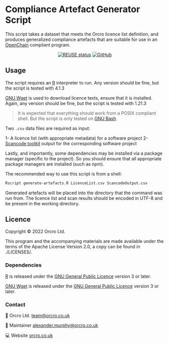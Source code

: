 <!-- 
SPDX-FileCopyrightText: 2022 Orcro Ltd. <team@orcro.co.uk>

SPDX-License-Identifier: Apache-2.0 
-->

# Compliance Artefact Generator Script

This script takes a dataset that meets the Orcro licence list definition, and produces generalized compliance artefacts that are suitable for use in an [OpenChain](https://www.openchainproject.org/) compliant program.

<div align="center">

[![REUSE status](https://api.reuse.software/badge/github.com/galacticalex/compliance-artefact-generator)](https://api.reuse.software/info/github.com/galacticalex/compliance-artefact-generator) [![GitHub](https://img.shields.io/github/license/galacticalex/compliance-artefact-generator)](https://img.shields.io/github/license/galacticalex/compliance-artefact-generator)

</div>

## Usage

The script requires an [R](https://www.r-project.org/) interpreter to run. Any version should be fine, but the script is tested with 4.1.3

[GNU Wget](https://www.gnu.org/software/wget/) is used to download licence texts, ensure that it is installed. Again, any version should be fine, but the script is tested with 1.21.3

> It is expected that everything should work from a POSIX compliant shell. But the script is only tested on [GNU Bash](https://www.gnu.org/software/bash/).

Two `.csv` data files are required as input: 

1- A licence list (with appropriate metadata) for a software project
2- [Scancode toolkit](https://scancode-toolkit.readthedocs.io/en/stable/index.html) output for the corresponding software project

Lastly, and importantly, some dependencies may be installed via a package manager (specific to the project). So you should ensure that all appropriate package managers are installed (such as npm).

The recommended way to use this script is from a shell:

```bash
Rscript generate-artefacts.R LicenceList.csv ScancodeOutput.csv
```

Generated artefacts will be placed into the directory that the command was run from. The licence list and scan results should be encoded in UTF-8 and be present in the working directory.

## Licence

Copyright © 2022 Orcro Ltd.

This program and the accompanying materials are made available under the terms of the Apache License Version 2.0, a copy can be found in ./LICENSES/. 

### Dependencies

[R](https://www.r-project.org/) is released under the [GNU General Public Licence](https://www.gnu.org/licenses/gpl-3.0-standalone.html) version 3 or later.

[GNU Wget](https://www.gnu.org/software/wget/) is released under the [GNU General Public Licence](https://www.gnu.org/licenses/gpl-3.0-standalone.html) version 3 or later.

### Contact

:house_with_garden: Orcro Ltd. team@orcro.co.uk

:hammer: Maintainer alexander.murphy@orcro.co.uk

:computer: Website [orcro.co.uk](https://orcro.co.uk)

